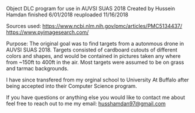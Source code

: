 Object DLC program for use in AUVSI SUAS 2018
Created by Hussein Hamdan finished 6/01/2018 reuploaded 11/16/2018

Sources used:
https://www.ncbi.nlm.nih.gov/pmc/articles/PMC5134437/
https://www.pyimagesearch.com/


Purpose:
The original goal was to find targets from a autonmous drone in AUVSI SUAS 2018. Targets consisted of
cardboard cutouts of different colors and shapes, and would be contained in pictures taken any where 
from ~150ft to 400ft in the air. Most targets were assumed to be on grass and tarmac backgrounds.

I have since transfered from my orginal school to University At Buffalo after being accepted into their Computer Science program.

If you have questions or anything else you would like to contact me about feel free to reach out to me my email:
husshamdan97@gmail.com
